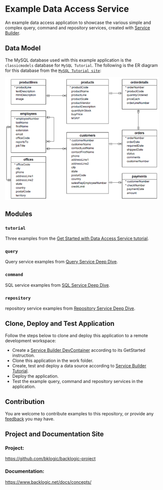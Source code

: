 # Example Data Access Service

An example data access application to showcase the various simple and complex query, command and repository services, created with [Service Builder](https://github.com/bklogic/ServiceBuilder).

## Data Model

The MySQL database used with this example application is the `classicmodels` database for `MySQL Tutorial`. The following is the ER diagram for this database from the [`MySQL Tutorial site`](https://www.mysqltutorial.org/mysql-sample-database.aspx):

![classicmodel-ER](./MySQL-Sample-Database-Schema.png)


## Modules

### `tutorial`

Three examples from the [Get Started with Data Access Service tutorial](https://www.backlogic.net/docs/getting-started/data-access-service/).

### `query`

Query service examples from [Query Service Deep Dive](https://www.backlogic.net/docs/deep-dive/query-service/).

### `command`

SQL service examples from [SQL Service Deep Dive](https://www.backlogic.net/docs/deep-dive/sql-service/).

### `repository`

repository service examples from [Repository Service Deep Dive](https://www.backlogic.net/docs/deep-dive/crud-service/).

## Clone, Deploy and Test Application

Follow the steps below to clone and deploy this application to a remote development workspace: 

- Create a [Service Builder DevContainer](https://github.com/bklogic/service-builder-devcontainer) according to its GetStarted instruction.
- Clone this application in the work folder.
- Create, test and deploy a data source according to [Service Builder Tutorial](https://www.backlogic.net/docs/getting-started/service-builder/#development).
- Deploy the application.
- Test the example query, command and repository services in the application.

## Contribution

You are welcome to contribute examples to this repository, or provide any [feedback](https://github.com/bklogic/backlogic-project/discussions) you may have.

## Project and Documentation Site

### Project:

https://github.com/bklogic/backlogic-project

### Documentation:

https://www.backlogic.net/docs/concepts/
